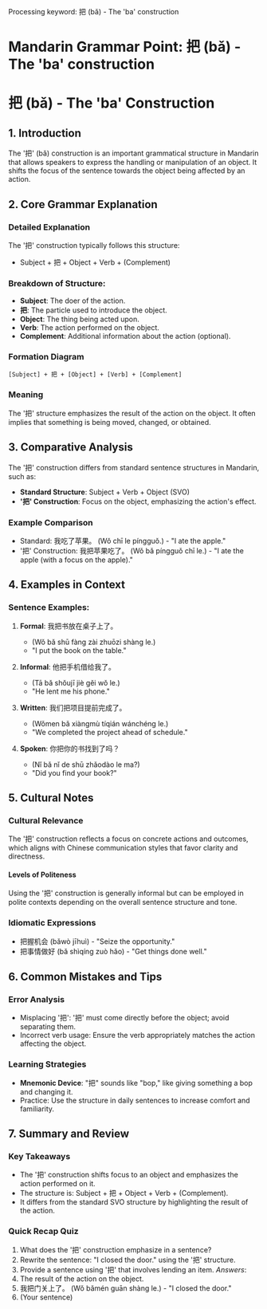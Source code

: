 Processing keyword: 把 (bǎ) - The 'ba' construction
# Mandarin Grammar Point: 把 (bǎ) - The 'ba' construction
# 把 (bǎ) - The 'ba' Construction
## 1. Introduction
The '把' (bǎ) construction is an important grammatical structure in Mandarin that allows speakers to express the handling or manipulation of an object. It shifts the focus of the sentence towards the object being affected by an action.
## 2. Core Grammar Explanation
### Detailed Explanation
The '把' construction typically follows this structure:
- Subject + 把 + Object + Verb + (Complement)
### Breakdown of Structure:
- **Subject**: The doer of the action.
- **把**: The particle used to introduce the object.
- **Object**: The thing being acted upon.
- **Verb**: The action performed on the object.
- **Complement**: Additional information about the action (optional).
### Formation Diagram
```
[Subject] + 把 + [Object] + [Verb] + [Complement]
```
### Meaning
The '把' structure emphasizes the result of the action on the object. It often implies that something is being moved, changed, or obtained.
## 3. Comparative Analysis
The '把' construction differs from standard sentence structures in Mandarin, such as:
- **Standard Structure**: Subject + Verb + Object (SVO)
- **'把' Construction**: Focus on the object, emphasizing the action's effect.
### Example Comparison
- Standard: 我吃了苹果。 (Wǒ chī le píngguǒ.) - "I ate the apple."
- '把' Construction: 我把苹果吃了。 (Wǒ bǎ píngguǒ chī le.) - "I ate the apple (with a focus on the apple)."
## 4. Examples in Context
### Sentence Examples:
1. **Formal**: 我把书放在桌子上了。
   - (Wǒ bǎ shū fàng zài zhuōzi shàng le.)
   - "I put the book on the table."
   
2. **Informal**: 他把手机借给我了。
   - (Tā bǎ shǒujī jiè gěi wǒ le.)
   - "He lent me his phone."
   
3. **Written**: 我们把项目提前完成了。
   - (Wǒmen bǎ xiàngmù tíqián wánchéng le.)
   - "We completed the project ahead of schedule."
4. **Spoken**: 你把你的书找到了吗？
   - (Nǐ bǎ nǐ de shū zhǎodào le ma?)
   - "Did you find your book?"
## 5. Cultural Notes
### Cultural Relevance
The '把' construction reflects a focus on concrete actions and outcomes, which aligns with Chinese communication styles that favor clarity and directness. 
#### Levels of Politeness
Using the '把' construction is generally informal but can be employed in polite contexts depending on the overall sentence structure and tone.
### Idiomatic Expressions
- 把握机会 (bǎwò jīhuì) - "Seize the opportunity."
- 把事情做好 (bǎ shìqíng zuò hǎo) - "Get things done well."
## 6. Common Mistakes and Tips
### Error Analysis
- Misplacing '把': '把' must come directly before the object; avoid separating them.
- Incorrect verb usage: Ensure the verb appropriately matches the action affecting the object.
### Learning Strategies
- **Mnemonic Device**: "把" sounds like "bop," like giving something a bop and changing it.
- Practice: Use the structure in daily sentences to increase comfort and familiarity.
## 7. Summary and Review
### Key Takeaways
- The '把' construction shifts focus to an object and emphasizes the action performed on it.
- The structure is: Subject + 把 + Object + Verb + (Complement).
- It differs from the standard SVO structure by highlighting the result of the action.
### Quick Recap Quiz
1. What does the '把' construction emphasize in a sentence?
2. Rewrite the sentence: "I closed the door." using the '把' structure.
3. Provide a sentence using '把' that involves lending an item.
*Answers*:
1. The result of the action on the object.
2. 我把门关上了。 (Wǒ bǎmén guān shàng le.) - "I closed the door."
3. (Your sentence)
